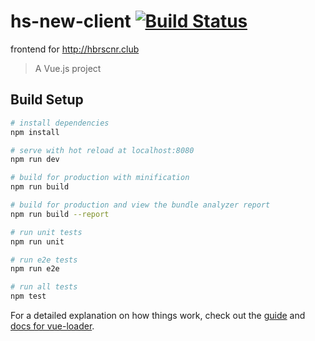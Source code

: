 # hs-new-client [![Build Status](https://travis-ci.com/YemSalat/hs-new-client.svg?branch=master)](https://travis-ci.com/YemSalat/hs-new-client)

frontend for http://hbrscnr.club

> A Vue.js project

## Build Setup

``` bash
# install dependencies
npm install

# serve with hot reload at localhost:8080
npm run dev

# build for production with minification
npm run build

# build for production and view the bundle analyzer report
npm run build --report

# run unit tests
npm run unit

# run e2e tests
npm run e2e

# run all tests
npm test
```

For a detailed explanation on how things work, check out the [guide](http://vuejs-templates.github.io/webpack/) and [docs for vue-loader](http://vuejs.github.io/vue-loader).

